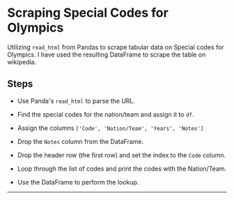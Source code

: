 # Scraping Special Codes for Olympics

Utilizing `read_html` from Pandas to scrape tabular data on Special codes for Olympics. I have used the resulting DataFrame to scrape the table on wikipedia.

## Steps

* Use Panda's `read_html` to parse the URL.

* Find the special codes for the nation/team and assign it to `df`.

* Assign the columns `['Code', 'Nation/Team', 'Years', 'Notes']`

* Drop the `Notes` column from the DataFrame.

* Drop the header row (the first row) and set the index to the `Code` column.

* Loop through the list of codes and print the codes with the Nation/Team.

* Use the DataFrame to perform the lookup.

- - -


